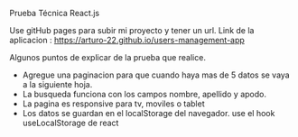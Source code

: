 Prueba Técnica React.js

Use gitHub pages para subir mi proyecto y tener un url.
Link de la aplicacion : https://arturo-22.github.io/users-management-app

Algunos puntos de explicar de la prueba que realice.

- Agregue una paginacion para que cuando haya mas de 5 datos se vaya a la siguiente hoja.
- La busqueda funciona con los campos nombre, apellido y apodo.
- La pagina es responsive para tv, moviles o tablet
- Los datos se guardan en el localStorage del navegador. use el hook useLocalStorage de react
